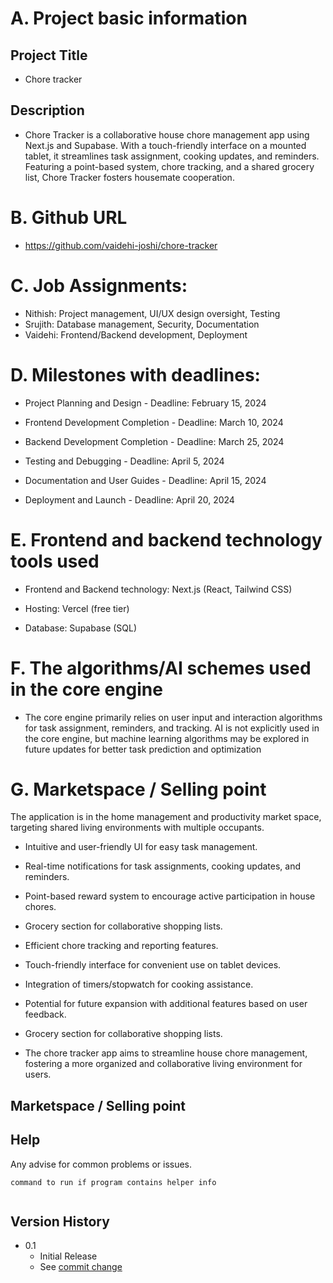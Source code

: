 
# A. Project basic information


## Project Title 
* Chore tracker

## Description

* Chore Tracker is a collaborative house chore management app using Next.js and Supabase. With a touch-friendly interface on a mounted tablet, it streamlines task assignment, cooking updates, and reminders. Featuring a point-based system, chore tracking, and a shared grocery list, Chore Tracker fosters housemate cooperation. 

# B. Github URL

* https://github.com/vaidehi-joshi/chore-tracker

# C. Job Assignments:

* Nithish: Project management, UI/UX design oversight, Testing
* Srujith: Database management, Security, Documentation
* Vaidehi: Frontend/Backend development, Deployment

# D. Milestones  with deadlines:
* Project Planning and Design - Deadline: February 15, 2024

* Frontend Development Completion - Deadline: March 10, 2024

* Backend Development Completion - Deadline: March 25, 2024

* Testing and Debugging - Deadline: April 5, 2024

* Documentation and User Guides - Deadline: April 15, 2024

* Deployment and Launch - Deadline: April 20, 2024

# E. Frontend and backend technology tools used

* Frontend and Backend technology: Next.js (React, Tailwind CSS)

* Hosting: Vercel (free tier)

* Database: Supabase (SQL)



# F. The algorithms/AI schemes used in the core engine

* The core engine primarily relies on user input and interaction algorithms for task assignment, reminders, and tracking. AI is not explicitly used in the core engine, but machine learning algorithms may be explored in future updates for better task prediction and optimization



# G. Marketspace / Selling point
The application is in the home management and productivity market space, targeting shared living environments with multiple occupants. 



* Intuitive and user-friendly UI for easy task management.

* Real-time notifications for task assignments, cooking updates, and reminders.

* Point-based reward system to encourage active participation in house chores.

* Grocery section for collaborative shopping lists.

* Efficient chore tracking and reporting features.

* Touch-friendly interface for convenient use on tablet devices.

* Integration of timers/stopwatch for cooking assistance.

* Potential for future expansion with additional features based on user feedback.

* Grocery section for collaborative shopping lists.

* The chore tracker app aims to streamline house chore management, fostering a more organized and collaborative living environment for users.




## Marketspace / Selling point



<!-- ## Getting Started

### Dependencies



### Installing


### Executing program

* How to run the program
* Step-by-step bullets
```
code blocks for commands
``` -->

## Help

Any advise for common problems or issues.
```
command to run if program contains helper info


```




## Version History

    
* 0.1
    * Initial Release
    * See [commit change]() 


<!-- ## Acknowledgments -->



